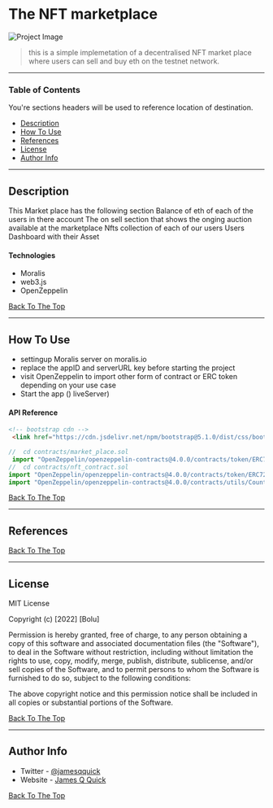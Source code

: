 # The NFT marketplace

![Project Image](project-image-url)

>this is a simple implemetation of a decentralised NFT market place where users can sell and buy eth on the testnet network.

---

### Table of Contents
You're sections headers will be used to reference location of destination.

- [Description](#description)
- [How To Use](#how-to-use)
- [References](#references)
- [License](#license)
- [Author Info](#author-info)

---

## Description
This Market place has the following section
Balance of eth of each of the users in there account
The on sell section that shows the onging auction available at the marketplace
Nfts collection of each of our users
Users Dashboard with their Asset

#### Technologies

- Moralis
- web3.js
- OpenZeppelin

[Back To The Top](#read-me-template)

---

## How To Use

- settingup Moralis server on moralis.io
- replace the appID and serverURL key before starting the project
- visit OpenZeppelin to import other form of contract or ERC token depending on your use case
- Start the app () liveServer)

#### API Reference

```html
<!-- bootstrap cdn -->
 <link href="https://cdn.jsdelivr.net/npm/bootstrap@5.1.0/dist/css/bootstrap.min.css" rel="stylesheet" integrity="sha384-KyZXEAg3QhqLMpG8r+8fhAXLRk2vvoC2f3B09zVXn8CA5QIVfZOJ3BCsw2P0p/We" crossorigin="anonymous">
```
```javascript
//  cd contracts/market_place.sol
 import "OpenZeppelin/openzeppelin-contracts@4.0.0/contracts/token/ERC721/ERC721.sol";
//  cd contracts/nft_contract.sol
import "OpenZeppelin/openzeppelin-contracts@4.0.0/contracts/token/ERC721/extensions/ERC721URIStorage.sol";
import "OpenZeppelin/openzeppelin-contracts@4.0.0/contracts/utils/Counters.sol";

```
[Back To The Top](#read-me-template)

---

## References
[Back To The Top](#read-me-template)

---

## License

MIT License

Copyright (c) [2022] [Bolu]

Permission is hereby granted, free of charge, to any person obtaining a copy
of this software and associated documentation files (the "Software"), to deal
in the Software without restriction, including without limitation the rights
to use, copy, modify, merge, publish, distribute, sublicense, and/or sell
copies of the Software, and to permit persons to whom the Software is
furnished to do so, subject to the following conditions:

The above copyright notice and this permission notice shall be included in all
copies or substantial portions of the Software.

[Back To The Top](#read-me-template)

---

## Author Info

- Twitter - [@jamesqquick](https://twitter.com/jamesqquick)
- Website - [James Q Quick](https://jamesqquick.com)

[Back To The Top](#read-me-template)
